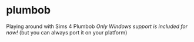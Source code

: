 # plumbob
Playing around with Sims 4 Plumbob
*Only Windows support is included for now!*
(but you can always port it on your platform)

